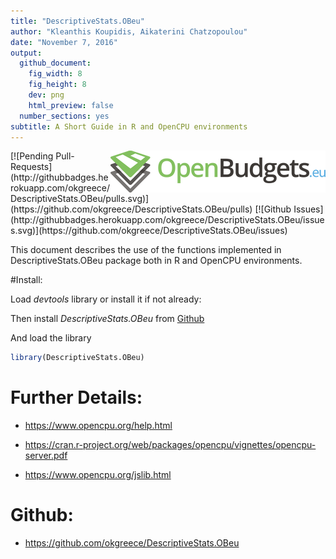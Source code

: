 ```yaml
---
title: "DescriptiveStats.OBeu" 
author: "Kleanthis Koupidis, Aikaterini Chatzopoulou"
date: "November 7, 2016"
output:
  github_document:
    fig_width: 8
    fig_height: 8
    dev: png
    html_preview: false
  number_sections: yes
subtitle: A Short Guide in R and OpenCPU environments
---
```


<img src="obeu_logo.png" align="right" />
[![Pending Pull-Requests](http://githubbadges.herokuapp.com/okgreece/DescriptiveStats.OBeu/pulls.svg)](https://github.com/okgreece/DescriptiveStats.OBeu/pulls)
[![Github Issues](http://githubbadges.herokuapp.com/okgreece/DescriptiveStats.OBeu/issues.svg)](https://github.com/okgreece/DescriptiveStats.OBeu/issues)

This document describes the use of the functions implemented in DescriptiveStats.OBeu package both in R and OpenCPU
environments. 


#Install:

Load *devtools* library or install it if not already:



Then install *DescriptiveStats.OBeu* from [Github](https://github.com/okgreece/DescriptiveStats.OBeu)



And load the library


```r
library(DescriptiveStats.OBeu)
```


# Further Details:

+ https://www.opencpu.org/help.html

+ https://cran.r-project.org/web/packages/opencpu/vignettes/opencpu-server.pdf

+ https://www.opencpu.org/jslib.html

# Github:

+ https://github.com/okgreece/DescriptiveStats.OBeu
